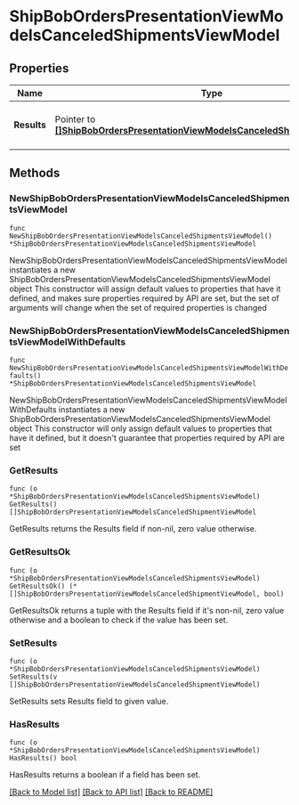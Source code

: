# ShipBobOrdersPresentationViewModelsCanceledShipmentsViewModel

## Properties

Name | Type | Description | Notes
------------ | ------------- | ------------- | -------------
**Results** | Pointer to [**[]ShipBobOrdersPresentationViewModelsCanceledShipmentViewModel**](ShipBobOrdersPresentationViewModelsCanceledShipmentViewModel.md) | The results of all cancellation actions | [optional] 

## Methods

### NewShipBobOrdersPresentationViewModelsCanceledShipmentsViewModel

`func NewShipBobOrdersPresentationViewModelsCanceledShipmentsViewModel() *ShipBobOrdersPresentationViewModelsCanceledShipmentsViewModel`

NewShipBobOrdersPresentationViewModelsCanceledShipmentsViewModel instantiates a new ShipBobOrdersPresentationViewModelsCanceledShipmentsViewModel object
This constructor will assign default values to properties that have it defined,
and makes sure properties required by API are set, but the set of arguments
will change when the set of required properties is changed

### NewShipBobOrdersPresentationViewModelsCanceledShipmentsViewModelWithDefaults

`func NewShipBobOrdersPresentationViewModelsCanceledShipmentsViewModelWithDefaults() *ShipBobOrdersPresentationViewModelsCanceledShipmentsViewModel`

NewShipBobOrdersPresentationViewModelsCanceledShipmentsViewModelWithDefaults instantiates a new ShipBobOrdersPresentationViewModelsCanceledShipmentsViewModel object
This constructor will only assign default values to properties that have it defined,
but it doesn't guarantee that properties required by API are set

### GetResults

`func (o *ShipBobOrdersPresentationViewModelsCanceledShipmentsViewModel) GetResults() []ShipBobOrdersPresentationViewModelsCanceledShipmentViewModel`

GetResults returns the Results field if non-nil, zero value otherwise.

### GetResultsOk

`func (o *ShipBobOrdersPresentationViewModelsCanceledShipmentsViewModel) GetResultsOk() (*[]ShipBobOrdersPresentationViewModelsCanceledShipmentViewModel, bool)`

GetResultsOk returns a tuple with the Results field if it's non-nil, zero value otherwise
and a boolean to check if the value has been set.

### SetResults

`func (o *ShipBobOrdersPresentationViewModelsCanceledShipmentsViewModel) SetResults(v []ShipBobOrdersPresentationViewModelsCanceledShipmentViewModel)`

SetResults sets Results field to given value.

### HasResults

`func (o *ShipBobOrdersPresentationViewModelsCanceledShipmentsViewModel) HasResults() bool`

HasResults returns a boolean if a field has been set.


[[Back to Model list]](../README.md#documentation-for-models) [[Back to API list]](../README.md#documentation-for-api-endpoints) [[Back to README]](../README.md)


